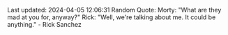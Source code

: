 Last updated: 2024-04-05 12:06:31
Random Quote: Morty: "What are they mad at you for, anyway?"
Rick: "Well, we're talking about me. It could be anything." - Rick Sanchez